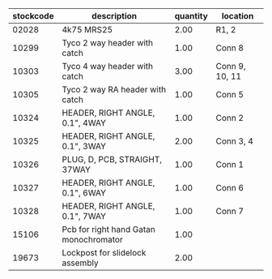 |stockcode|description|quantity|location|
|---------|-----------|--------|--------|
|02028|4k75 MRS25|2.00|R1, 2|
|10299|Tyco 2 way header with catch|1.00|Conn 8|
|10303|Tyco 4 way header with catch|3.00|Conn 9, 10, 11|
|10305|Tyco 2 way RA header with catch|1.00|Conn 5|
|10324|HEADER, RIGHT ANGLE, 0.1", 4WAY|1.00|Conn 2|
|10325|HEADER, RIGHT ANGLE, 0.1", 3WAY|2.00|Conn 3, 4|
|10326|PLUG, D, PCB, STRAIGHT, 37WAY|1.00|Conn 1|
|10327|HEADER, RIGHT ANGLE, 0.1", 6WAY|1.00|Conn 6|
|10328|HEADER, RIGHT ANGLE, 0.1", 7WAY|1.00|Conn 7|
|15106|Pcb for right hand Gatan monochromator|1.00||
|19673|Lockpost for slidelock assembly|2.00||
